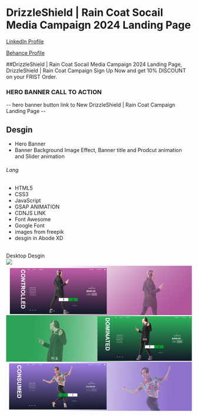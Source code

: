 # DrizzleShield | Rain Coat Socail Media Campaign 2024 Landing Page
<a href="https://www.linkedin.com/in/dharmendraverma95/" target="_blank">LinkedIn Profile </a>

<a href="https://www.behance.net/dhirukumar" target="_blank">Behance Profile </a>

##DrizzleShield | Rain Coat Socail Media Campaign 2024 Landing Page, DrizzleShield | Rain Coat Campaign Sign Up Now and get 10% DISCOUNT on your FRIST Order.

### HERO BANNER CALL TO ACTION
-- hero banner button link to New DrizzleShield | Rain Coat Campaign Landing Page --

## Desgin 
<ul>
  <li>Hero Banner</li>
  <li>Banner Background Image Effect, Banner title and Prodcut animation and Slider animation </li>
</ul>

###### Lang
<ul>
  <li>HTML5</li>
  <li>CSS3</li>
  <li>JavaScript</li>
  <li>GSAP ANIMATION</li>
  <li>CDNJS LINK</li>
  <li>Font Awesome</li>
  <li>Google Font</li>
  <li>images from freepik</li>
  <li>desgin in Abode XD</li>
</ul>
<br>
<span>Desktop Desgin</span><br/>
<a href="https://www.behance.net/gallery/212133257/Grind-Coffee-Grind-Coffee-Landing-Page" target="_blank" >
<img src="./img/school--backpack-landing-page.gif" width="575px"/>
</a>
<a href="https://www.behance.net/gallery/212133257/Grind-Coffee-Grind-Coffee-Landing-Page" target="_blank" >
<img src="./img/cover.png" width="575px"/>
</a>





